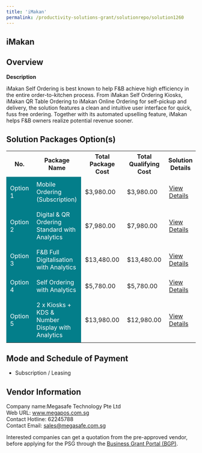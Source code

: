 ```yaml
---
title: 'iMakan'
permalink: /productivity-solutions-grant/solutionrepo/solution1260
---
```


## iMakan

## Overview

**Description**

iMakan Self Ordering is best known to help F&B achieve high efficiency in the entire order-to-kitchen process. From iMakan Self Ordering Kiosks, iMakan QR Table Ordering to iMakan Online Ordering for self-pickup and delivery, the solution features a clean and intuitive user interface for quick, fuss free ordering. Together with its automated upselling feature, iMakan helps F&B owners realize potential revenue sooner.

## Solution Packages Option(s)

<table>
<tr>
<th><b>No.</b></th>
<th><b>Package Name</b></th>
<th><b>Total Package Cost</b></th>
<th><b>Total Qualifying Cost</b></th>
<th><b>Solution Details</b></th>
</tr>
<tr>
<td style='padding: 10px; background-color: #037E8A; color: #FFFFFF;'>Option 1</td>
<td style='padding: 10px; background-color: #037E8A; color: #FFFFFF;'>Mobile Ordering (Subscription)</td>
<td style='padding: 10px;'>$3,980.00</td>
<td style='padding: 10px;'>$3,980.00</td>
<td style='padding: 10px;'><a href='/images/psg/Megasafe_Technology_iMakan_Desensitised_Annex3_Part1.pdf' target='_blank'>View Details</a></td>
</tr>
<tr>
<td style='padding: 10px; background-color: #037E8A; color: #FFFFFF;'>Option 2</td>
<td style='padding: 10px; background-color: #037E8A; color: #FFFFFF;'>Digital & QR Ordering Standard with Analytics</td>
<td style='padding: 10px;'>$7,980.00</td>
<td style='padding: 10px;'>$7,980.00</td>
<td style='padding: 10px;'><a href='/images/psg/Megasafe_Technology_iMakan_Desensitised_Annex3_Part2.pdf' target='_blank'>View Details</a></td>
</tr>
<tr>
<td style='padding: 10px; background-color: #037E8A; color: #FFFFFF;'>Option 3</td>
<td style='padding: 10px; background-color: #037E8A; color: #FFFFFF;'>F&B Full Digitalisation with Analytics</td>
<td style='padding: 10px;'>$13,480.00</td>
<td style='padding: 10px;'>$13,480.00</td>
<td style='padding: 10px;'><a href='/images/psg/Megasafe_Technology_iMakan_Desensitised_Annex3_Part3.pdf' target='_blank'>View Details</a></td>
</tr>
<tr>
<td style='padding: 10px; background-color: #037E8A; color: #FFFFFF;'>Option 4</td>
<td style='padding: 10px; background-color: #037E8A; color: #FFFFFF;'>Self Ordering with Analytics</td>
<td style='padding: 10px;'>$5,780.00</td>
<td style='padding: 10px;'>$5,780.00</td>
<td style='padding: 10px;'><a href='/images/psg/Megasafe_Technology_iMakan_Desensitised_Annex3_Part4.pdf' target='_blank'>View Details</a></td>
</tr>
<tr>
<td style='padding: 10px; background-color: #037E8A; color: #FFFFFF;'>Option 5</td>
<td style='padding: 10px; background-color: #037E8A; color: #FFFFFF;'>2 x Kiosks + KDS & Number Display with Analytics</td>
<td style='padding: 10px;'>$13,980.00</td>
<td style='padding: 10px;'>$12,980.00</td>
<td style='padding: 10px;'><a href='/images/psg/Megasafe_Technology_iMakan_Desensitised_Annex3_Part5.pdf' target='_blank'>View Details</a></td>
</tr>
</table>

## Mode and Schedule of Payment

 - Subscription / Leasing

## Vendor Information

 Company name:Megasafe Technology Pte Ltd<br>Web URL: www.megapos.com.sg <br>Contact Hotline: 62245788 <br>Contact Email: sales@megasafe.com.sg 

Interested companies can get a quotation from the pre-approved vendor, before applying for the PSG through the <a href='https://www.businessgrants.gov.sg/' target='_blank' rel='noopener'>Business Grant Portal (BGP)</a>.

<script src="/jquery/resize-tables.js"></script>
